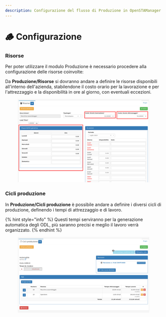 ```yaml
---
description: Configurazione del flusso di Produzione in OpenSTAManager
---
```


# 🪵 Configurazione



### Risorse

Per poter utilizzare il modulo Produzione è necessario procedere alla configurazione delle risorse coinvolte:

Da **Produzione/Risorse** si dovranno andare a definire le risorse disponibili all'interno dell'azienda, stabilendone il costo orario per la lavorazione e per l'attrezzaggio e la disponibilità in ore al giorno, con eventuali eccezioni.

<figure><img src="../../.gitbook/assets/immagine (315).png" alt=""><figcaption></figcaption></figure>



### Cicli produzione

In **Produzione/Cicli produzione** è possibile andare a definire i diversi cicli di produzione, definendo i tempi di attrezzaggio e di lavoro.

{% hint style="info" %}
Questi tempi serviranno per la generazione automatica degli ODL, più saranno precisi e meglio il lavoro verrà organizzato.
{% endhint %}

<figure><img src="../../.gitbook/assets/immagine (445).png" alt=""><figcaption></figcaption></figure>
